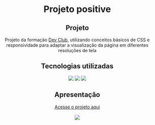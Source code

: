 <div align="center">
<h1>Projeto positive</h1>
<h2>Projeto</h2>
<p>Projeto da formação <a href="https://rodolfomori.com.br/devclub">Dev Club</a>, utilizando conceitos básicos de CSS e responsividade para adaptar a visualização da página em diferentes resoluções de tela
<h2>Tecnologias utilizadas</h2>
<img src="https://camo.githubusercontent.com/639d2f4c43a01e8f0382589b9e2dae1d20161b6ec0bc9a40dcd99917f1b2286d/68747470733a2f2f696d672e736869656c64732e696f2f62616467652f2d5653436f64652d3030374143433f7374796c653d666c61742d737175617265266c6f676f3d76697375616c2d73747564696f2d636f6465266c6f676f436f6c6f723d7768697465"/> <img src="https://camo.githubusercontent.com/0c3a16a22ae058cfe38a06dc9ea16404cf006409262f547c9ccfa3ec8b30f71e/68747470733a2f2f696d672e736869656c64732e696f2f62616467652f2d48544d4c352d4533344632363f7374796c653d666c61742d737175617265266c6f676f3d68746d6c35266c6f676f436f6c6f723d7768697465"/> <img src="https://camo.githubusercontent.com/2435c2a64789b8a71c701a1a593b4a6e6869789bfb0626e515dc2a6b6dffa6c5/68747470733a2f2f696d672e736869656c64732e696f2f62616467652f2d435353332d3135373242363f7374796c653d666c61742d737175617265266c6f676f3d63737333"/>
<h2>Apresentação</h2>
<a href="https://brenafurtado.github.io/positive/" target="_blank">Acesse o projeto aqui</a>
<br>
<br>
<img src="https://github.com/brenafurtado/positive/blob/main/Wide%20Coverage.png?raw=true">
</div>
